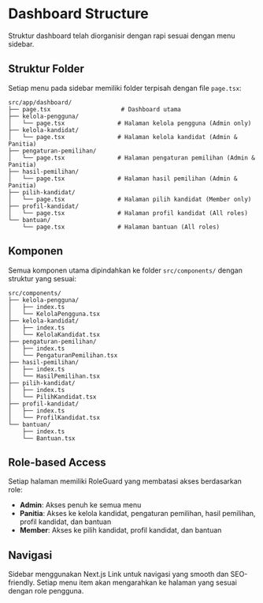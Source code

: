 # Dashboard Structure

Struktur dashboard telah diorganisir dengan rapi sesuai dengan menu sidebar.

## Struktur Folder

Setiap menu pada sidebar memiliki folder terpisah dengan file `page.tsx`:

```
src/app/dashboard/
├── page.tsx                    # Dashboard utama
├── kelola-pengguna/
│   └── page.tsx               # Halaman kelola pengguna (Admin only)
├── kelola-kandidat/
│   └── page.tsx               # Halaman kelola kandidat (Admin & Panitia)
├── pengaturan-pemilihan/
│   └── page.tsx               # Halaman pengaturan pemilihan (Admin & Panitia)
├── hasil-pemilihan/
│   └── page.tsx               # Halaman hasil pemilihan (Admin & Panitia)
├── pilih-kandidat/
│   └── page.tsx               # Halaman pilih kandidat (Member only)
├── profil-kandidat/
│   └── page.tsx               # Halaman profil kandidat (All roles)
└── bantuan/
    └── page.tsx               # Halaman bantuan (All roles)
```

## Komponen

Semua komponen utama dipindahkan ke folder `src/components/` dengan struktur yang sesuai:

```
src/components/
├── kelola-pengguna/
│   ├── index.ts
│   └── KelolaPengguna.tsx
├── kelola-kandidat/
│   ├── index.ts
│   └── KelolaKandidat.tsx
├── pengaturan-pemilihan/
│   ├── index.ts
│   └── PengaturanPemilihan.tsx
├── hasil-pemilihan/
│   ├── index.ts
│   └── HasilPemilihan.tsx
├── pilih-kandidat/
│   ├── index.ts
│   └── PilihKandidat.tsx
├── profil-kandidat/
│   ├── index.ts
│   └── ProfilKandidat.tsx
└── bantuan/
    ├── index.ts
    └── Bantuan.tsx
```

## Role-based Access

Setiap halaman memiliki RoleGuard yang membatasi akses berdasarkan role:

- **Admin**: Akses penuh ke semua menu
- **Panitia**: Akses ke kelola kandidat, pengaturan pemilihan, hasil pemilihan, profil kandidat, dan bantuan
- **Member**: Akses ke pilih kandidat, profil kandidat, dan bantuan

## Navigasi

Sidebar menggunakan Next.js Link untuk navigasi yang smooth dan SEO-friendly. Setiap menu item akan mengarahkan ke halaman yang sesuai dengan role pengguna.
